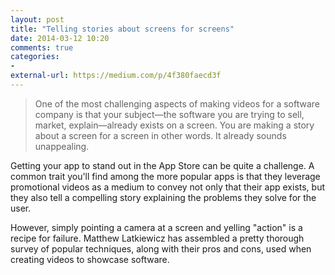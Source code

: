 ```yaml
---
layout: post
title: "Telling stories about screens for screens"
date: 2014-03-12 10:20
comments: true
categories: 
- 
external-url: https://medium.com/p/4f380faecd3f
---
```


> One of the most challenging aspects of making videos for a software company is that your subject—the software you are trying to sell, market, explain—already exists on a screen. You are making a story about a screen for a screen in other words. It already sounds unappealing.

Getting your app to stand out in the App Store can be quite a challenge. A common trait you'll find among the more popular apps is that they leverage promotional videos as a medium to convey not only that their app exists, but they also tell a compelling story explaining the problems they solve for the user.

However, simply pointing a camera at a screen and yelling "action" is a recipe for failure. Matthew Latkiewicz has assembled a pretty thorough survey of popular techniques, along with their pros and cons, used when creating videos to showcase software. 
 